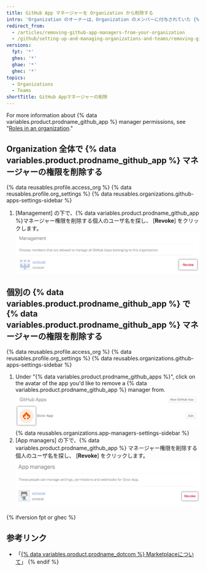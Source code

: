 ```yaml
---
title: GitHub App マネージャーを Organization から削除する
intro: 'Organization のオーナーは、Organization のメンバーに付与されていた {% data variables.product.prodname_github_app %} マネージャー権限を削除することができます。'
redirect_from:
  - /articles/removing-github-app-managers-from-your-organization
  - /github/setting-up-and-managing-organizations-and-teams/removing-github-app-managers-from-your-organization
versions:
  fpt: '*'
  ghes: '*'
  ghae: '*'
  ghec: '*'
topics:
  - Organizations
  - Teams
shortTitle: GitHub Appマネージャーの削除
---
```


For more information about {% data variables.product.prodname_github_app %} manager permissions, see "[Roles in an organization](/organizations/managing-peoples-access-to-your-organization-with-roles/roles-in-an-organization#github-app-managers)."

## Organization 全体で {% data variables.product.prodname_github_app %} マネージャーの権限を削除する

{% data reusables.profile.access_org %}
{% data reusables.profile.org_settings %}
{% data reusables.organizations.github-apps-settings-sidebar %}
1. [Management] の下で、{% data variables.product.prodname_github_app %}マネージャー権限を削除する個人のユーザ名を探し、 [**Revoke**] をクリックします。 ![{% data variables.product.prodname_github_app %} マネージャー権限の削除](/assets/images/help/organizations/github-app-manager-revoke-permissions.png)

## 個別の {% data variables.product.prodname_github_app %} で {% data variables.product.prodname_github_app %} マネージャーの権限を削除する

{% data reusables.profile.access_org %}
{% data reusables.profile.org_settings %}
{% data reusables.organizations.github-apps-settings-sidebar %}
1. Under "{% data variables.product.prodname_github_apps %}", click on the avatar of the app you'd like to remove a {% data variables.product.prodname_github_app %} manager from. ![{% data variables.product.prodname_github_app %} を選択](/assets/images/help/organizations/select-github-app.png)
{% data reusables.organizations.app-managers-settings-sidebar %}
1. [App managers] の下で、{% data variables.product.prodname_github_app %} マネージャー権限を削除する個人のユーザ名を探し、 [**Revoke**] をクリックします。 ![{% data variables.product.prodname_github_app %} マネージャー権限の削除](/assets/images/help/organizations/github-app-manager-revoke-permissions-individual-app.png)

{% ifversion fpt or ghec %}
## 参考リンク

- 「[{% data variables.product.prodname_dotcom %} Marketplaceについて](/articles/about-github-marketplace/)」
{% endif %}
